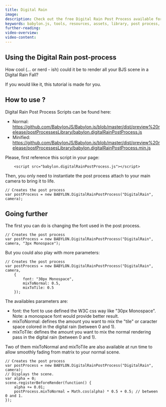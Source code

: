 ```yaml
---
title: Digital Rain
image: 
description: Check out the free Digital Rain Post Process available for you to use in your Babylon.js scenes.
keywords: babylon.js, tools, resources, assets, library, post process, digital rain
further-reading:
video-overview:
video-content:
---
```



## Using the Digital Rain post-process

How cool (... or nerd - ish) could it be to render all your BJS scene in a Digital Rain Fall?

If you would like it, this tutorial is made for you.

## How to use ?

Digital Rain Post Process Scripts can be found here: 
- Normal: https://github.com/BabylonJS/Babylon.js/blob/master/dist/preview%20release/postProcessesLibrary/babylon.digitalRainPostProcess.js
- Minified: https://github.com/BabylonJS/Babylon.js/blob/master/dist/preview%20release/postProcessesLibrary/babylon.digitalRainPostProcess.min.js

Please, first reference this script in your page:

```
	<script src="babylon.digitalRainPostProcess.js"></script>
```

Then, you only need to instantiate the post process attach to your main camera to bring it to life.

```
// Creates the post process
var postProcess = new BABYLON.DigitalRainPostProcess("DigitalRain", camera);
```

<Playground id="#2I28SC#6" title="Digital Rain Post Process Demo" description="Digital Rain Post Process Demo"/>

## Going further

The first you can do is changing the font used in the post process.

```
// Creates the post process
var postProcess = new BABYLON.DigitalRainPostProcess("DigitalRain", camera, "3px Monospace");
```

<Playground id="#2I28SC#7" title="Digital Rain Post Process Modified Demo 1" description="Digital Rain Post Process Modified Demo 1"/>

But you could also play with more parameters:

```
// Creates the post process
var postProcess = new BABYLON.DigitalRainPostProcess("DigitalRain", camera, 
    {
        font: "30px Monospace",
        mixToNormal: 0.5,
        mixToTile: 0.5        
    });
```

<Playground id="#2I28SC#8" title="Digital Rain Post Process Modified Demo 2" description="Digital Rain Post Process Modified Demo 2"/>

The availables parameters are:

- font: the font to use defined the W3C css way like "30px Monospace". Note: a monospace font would provide better result.
- mixToNormal: defines the amount you want to mix the "tile" or caracter space colored in the digital rain (between 0 and 1).
- mixToTile: defines the amount you want to mix the normal rendering pass in the digital rain (between 0 and 1).

Two of them mixToNormal and mixToTile are also available at run time to allow smoothly fading from matrix to your normal scene.

```
// Creates the post process
var postProcess = new BABYLON.DigitalRainPostProcess("DigitalRain", camera);
// Displays the scene.
var alpha = 0;
scene.registerBeforeRender(function() {
    alpha += 0.01;
    postProcess.mixToNormal = Math.cos(alpha) * 0.5 + 0.5; // between 0 and 1.
});
```

<Playground id="#2I28SC#9" title="Digital Rain Post Process Modified Demo 3" description="Digital Rain Post Process Modified Demo 3"/>
